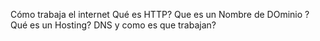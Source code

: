 Cómo trabaja el internet
Qué es HTTP?
Que es un Nombre de DOminio ? 
Qué es un Hosting?
DNS y como es que trabajan?